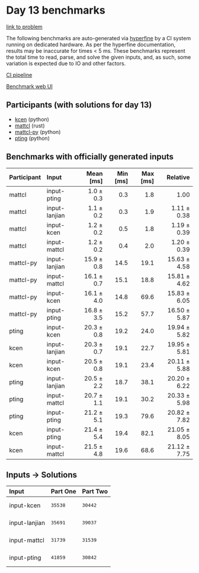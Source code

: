 # Day 13 benchmarks

[link to problem](https://adventofcode.com/2023/day/13)

The following benchmarks are auto-generated via
[hyperfine](https://github.com/sharkdp/hyperfine) by a CI system running on
dedicated hardware. As per the hyperfine documentation, results may be
inaccurate for times < 5 ms. These benchmarks represent the total time to read,
parse, and solve the given inputs, and, as such, some variation is expected due
to IO and other factors.

[CI pipeline](http://ci.papercode.net:8080/teams/main/pipelines/aoc2023)

[Benchmark web UI](https://aoc.ancalagon.black)


## Participants (with solutions for day 13)

- [kcen](https://github.com/kcen/aoc2023) (python)
- [mattcl](https://github.com/mattcl/aoc2023) (rust)
- [mattcl-py](https://github.com/mattcl/aoc2023-py) (python)
- [pting](https://github.com/pting/aoc2023) (python)


## Benchmarks with officially generated inputs

| Participant | Input | Mean [ms] | Min [ms] | Max [ms] | Relative |
|:---|:---|---:|---:|---:|---:|
| mattcl | input-pting | 1.0 ± 0.3 | 0.3 | 1.8 | 1.00 |
| mattcl | input-lanjian | 1.1 ± 0.2 | 0.3 | 1.9 | 1.11 ± 0.38 |
| mattcl | input-kcen | 1.2 ± 0.2 | 0.5 | 1.8 | 1.19 ± 0.39 |
| mattcl | input-mattcl | 1.2 ± 0.2 | 0.4 | 2.0 | 1.20 ± 0.39 |
| mattcl-py | input-lanjian | 15.9 ± 0.8 | 14.5 | 19.1 | 15.63 ± 4.58 |
| mattcl-py | input-mattcl | 16.1 ± 0.7 | 15.1 | 18.8 | 15.81 ± 4.62 |
| mattcl-py | input-kcen | 16.1 ± 4.0 | 14.8 | 69.6 | 15.83 ± 6.05 |
| mattcl-py | input-pting | 16.8 ± 3.5 | 15.2 | 57.7 | 16.50 ± 5.87 |
| pting | input-kcen | 20.3 ± 0.8 | 19.2 | 24.0 | 19.94 ± 5.82 |
| kcen | input-lanjian | 20.3 ± 0.7 | 19.1 | 22.7 | 19.95 ± 5.81 |
| kcen | input-kcen | 20.5 ± 0.8 | 19.1 | 23.4 | 20.11 ± 5.88 |
| pting | input-lanjian | 20.5 ± 2.2 | 18.7 | 38.1 | 20.20 ± 6.22 |
| pting | input-mattcl | 20.7 ± 1.1 | 19.1 | 30.2 | 20.33 ± 5.98 |
| pting | input-pting | 21.2 ± 5.1 | 19.3 | 79.6 | 20.82 ± 7.82 |
| kcen | input-pting | 21.4 ± 5.4 | 19.4 | 82.1 | 21.05 ± 8.05 |
| kcen | input-mattcl | 21.5 ± 4.8 | 19.6 | 68.6 | 21.12 ± 7.75 |


## Inputs -> Solutions

| Input | Part One | Part Two |
|:---|:---|:---|
|input-kcen|<pre>35538</pre>|<pre>30442</pre>|
|input-lanjian|<pre>35691</pre>|<pre>39037</pre>|
|input-mattcl|<pre>31739</pre>|<pre>31539</pre>|
|input-pting|<pre>41859</pre>|<pre>30842</pre>|